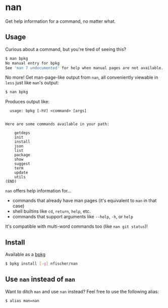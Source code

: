 # nan

Get help information for a command, no matter what.

## Usage

Curious about a command, but you're tired of seeing this?

```bash
$ man bpkg
No manual entry for bpkg
See 'man 7 undocumented' for help when manual pages are not available.
```

No more! Get man-page-like output from `nan`, all conveniently viewable in `less`
just like `man`'s output:

```bash
$ nan bpkg
```

Produces output like:

```
  usage: bpkg [-hV] <command> [args]


Here are some commands available in your path:

    getdeps
    init
    install
    json
    list
    package
    show
    suggest
    term
    update
    utils
(END)
```

`nan` offers help information for...

 - commands that already have man pages (it's equivalent to `man` in that case)
 - shell builtins like `cd`, `return`, `help`, etc.
 - commands that support arguments like `--help`, `-h`, or `help`

It's compatible with multi-word commands too (like `nan git status`)!

## Install

Available as a [bpkg](http://www.bpkg.io/)

```sh
$ bpkg install [-g] nfischer/nan
```

## Use `nan` instead of `man`

Want to ditch `man` and use `nan` instead? Feel free to use the following alias:

```bash
$ alias man=nan
```
